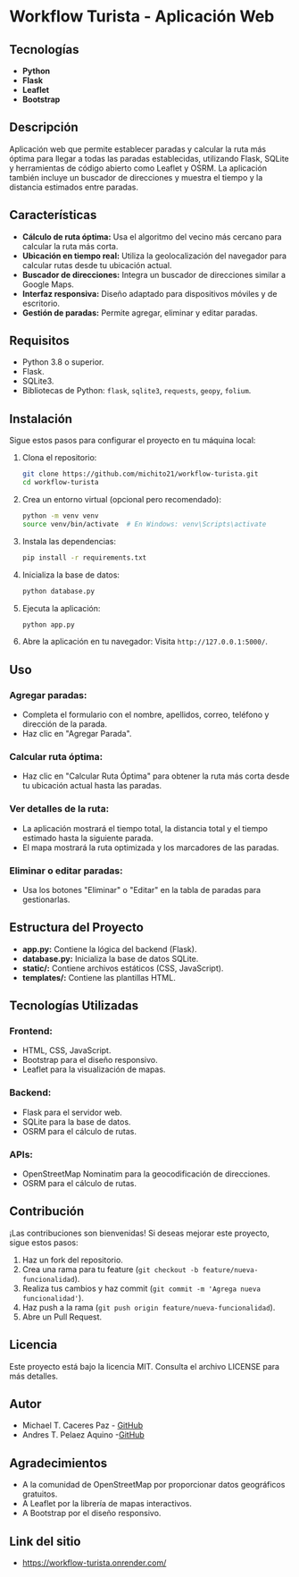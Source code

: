 # Workflow Turista - Aplicación Web

## Tecnologías
- **Python**
- **Flask**
- **Leaflet**
- **Bootstrap**

## Descripción
Aplicación web que permite establecer paradas y calcular la ruta más óptima para llegar a todas las paradas establecidas, utilizando Flask, SQLite y herramientas de código abierto como Leaflet y OSRM. La aplicación también incluye un buscador de direcciones y muestra el tiempo y la distancia estimados entre paradas.

## Características
- **Cálculo de ruta óptima:** Usa el algoritmo del vecino más cercano para calcular la ruta más corta.
- **Ubicación en tiempo real:** Utiliza la geolocalización del navegador para calcular rutas desde tu ubicación actual.
- **Buscador de direcciones:** Integra un buscador de direcciones similar a Google Maps.
- **Interfaz responsiva:** Diseño adaptado para dispositivos móviles y de escritorio.
- **Gestión de paradas:** Permite agregar, eliminar y editar paradas.

## Requisitos
- Python 3.8 o superior.
- Flask.
- SQLite3.
- Bibliotecas de Python: `flask`, `sqlite3`, `requests`, `geopy`, `folium`.

## Instalación
Sigue estos pasos para configurar el proyecto en tu máquina local:

1. Clona el repositorio:
    ```bash
    git clone https://github.com/michito21/workflow-turista.git
    cd workflow-turista
    ```

2. Crea un entorno virtual (opcional pero recomendado):
    ```bash
    python -m venv venv
    source venv/bin/activate  # En Windows: venv\Scripts\activate
    ```

3. Instala las dependencias:
    ```bash
    pip install -r requirements.txt
    ```

4. Inicializa la base de datos:
    ```bash
    python database.py
    ```

5. Ejecuta la aplicación:
    ```bash
    python app.py
    ```

6. Abre la aplicación en tu navegador:
   Visita `http://127.0.0.1:5000/`.

## Uso
### Agregar paradas:
- Completa el formulario con el nombre, apellidos, correo, teléfono y dirección de la parada.
- Haz clic en "Agregar Parada".

### Calcular ruta óptima:
- Haz clic en "Calcular Ruta Óptima" para obtener la ruta más corta desde tu ubicación actual hasta las paradas.

### Ver detalles de la ruta:
- La aplicación mostrará el tiempo total, la distancia total y el tiempo estimado hasta la siguiente parada.
- El mapa mostrará la ruta optimizada y los marcadores de las paradas.

### Eliminar o editar paradas:
- Usa los botones "Eliminar" o "Editar" en la tabla de paradas para gestionarlas.

## Estructura del Proyecto
- **app.py:** Contiene la lógica del backend (Flask).
- **database.py:** Inicializa la base de datos SQLite.
- **static/:** Contiene archivos estáticos (CSS, JavaScript).
- **templates/:** Contiene las plantillas HTML.

## Tecnologías Utilizadas
### Frontend:
- HTML, CSS, JavaScript.
- Bootstrap para el diseño responsivo.
- Leaflet para la visualización de mapas.

### Backend:
- Flask para el servidor web.
- SQLite para la base de datos.
- OSRM para el cálculo de rutas.

### APIs:
- OpenStreetMap Nominatim para la geocodificación de direcciones.
- OSRM para el cálculo de rutas.

## Contribución
¡Las contribuciones son bienvenidas! Si deseas mejorar este proyecto, sigue estos pasos:

1. Haz un fork del repositorio.
2. Crea una rama para tu feature (`git checkout -b feature/nueva-funcionalidad`).
3. Realiza tus cambios y haz commit (`git commit -m 'Agrega nueva funcionalidad'`).
4. Haz push a la rama (`git push origin feature/nueva-funcionalidad`).
5. Abre un Pull Request.

## Licencia
Este proyecto está bajo la licencia MIT. Consulta el archivo LICENSE para más detalles.

## Autor
- Michael T. Caceres Paz - [GitHub](https://github.com/michito21)
- Andres T. Pelaez Aquino -[GitHub](https://github.com/terry1365663)

## Agradecimientos
- A la comunidad de OpenStreetMap por proporcionar datos geográficos gratuitos.
- A Leaflet por la librería de mapas interactivos.
- A Bootstrap por el diseño responsivo.
  
## Link del sitio
- https://workflow-turista.onrender.com/
